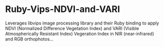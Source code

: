 # Ruby-Vips-NDVI-and-VARI
Leverages libvips image processing library and their Ruby binding to apply NDVI (Normalized Difference Vegetation Index) and VARI (Visible Atmospherically Resistant Index) Vegeration Index in NIR (near-infrared) and RGB orthophotos...

